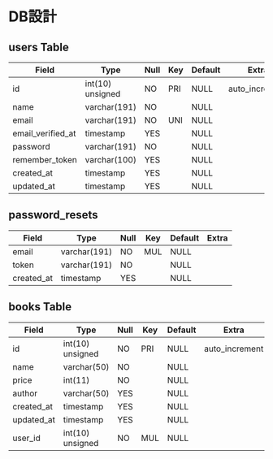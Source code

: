 # DB設計



## users Table


| Field             | Type             | Null | Key | Default | Extra          |
|-------------------|------------------|------|-----|---------|----------------|
| id                | int(10) unsigned | NO   | PRI | NULL    | auto_increment |
| name              | varchar(191)     | NO   |     | NULL    |                |
| email             | varchar(191)     | NO   | UNI | NULL    |                |
| email_verified_at | timestamp        | YES  |     | NULL    |                |
| password          | varchar(191)     | NO   |     | NULL    |                |
| remember_token    | varchar(100)     | YES  |     | NULL    |                |
| created_at        | timestamp        | YES  |     | NULL    |                |
| updated_at        | timestamp        | YES  |     | NULL    |                |



## password_resets

| Field      | Type         | Null | Key | Default | Extra |
|------------|--------------|------|-----|---------|-------|
| email      | varchar(191) | NO   | MUL | NULL    |       |
| token      | varchar(191) | NO   |     | NULL    |       |
| created_at | timestamp    | YES  |     | NULL    |       |


## books Table

| Field      | Type             | Null | Key | Default | Extra          |
|------------|------------------|------|-----|---------|----------------|
| id         | int(10) unsigned | NO   | PRI | NULL    | auto_increment |
| name       | varchar(50)      | NO   |     | NULL    |                |
| price      | int(11)          | NO   |     | NULL    |                |
| author     | varchar(50)      | YES  |     | NULL    |                |
| created_at | timestamp        | YES  |     | NULL    |                |
| updated_at | timestamp        | YES  |     | NULL    |                |
| user_id    | int(10) unsigned | NO   | MUL | NULL    |                |




